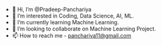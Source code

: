 - 👋 Hi, I’m @Pradeep-Panchariya
- 👀 I’m interested in Coding, Data Science, AI, ML.
- 🌱 I’m currently learning Machine Learning.
- 💞️ I’m looking to collaborate on Machine Learning Project.
- 📫 How to reach me - panchariya11@gmail.com

<!---
Pradeep-Panchariya/Pradeep-Panchariya is a ✨ special ✨ repository because its `README.md` (this file) appears on your GitHub profile.
You can click the Preview link to take a look at your changes.
--->
